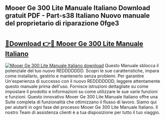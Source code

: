 ## Mooer Ge 300 Lite Manuale Italiano Download gratuit PDF - Part-s38 Italiano Nuovo manuale del proprietario di riparazione 0fge3

# <h2><a href="http://dfai1mi.blite.top/?on=Mooer+Ge+300+Lite+Manuale+Italiano">🔗Download 👉🔴 Mooer Ge 300 Lite Manuale Italiano</a></h2>

[![Mooer Ge 300 Lite Manuale Italiano download](https://i.imgur.com/lujVjoI.png)](http://dfai1mi.blite.top/?on=Mooer+Ge+300+Lite+Manuale+Italiano)
Questo Manuale sblocca il potenziale del tuo nuovo REDDDDDDD. Scopri le sue caratteristiche, impara come installarlo, gestirlo e mantenerlo senza problemi. Per garantire Un'esperienza di successo con il nuovo REDDDDDDD, leggere attentamente questo manuale prima dell'uso. Fornisce istruzioni dettagliate su come impostare il prodotto e informazioni su come utilizzare le sue varie funzioni e funzioni. Questo innovativo Mooer Ge 300 Lite Manuale Italiano offre una Suite completa di funzionalità che ottimizzano il flusso di lavoro. Siamo qui per aiutarti in ogni fase del processo Mooer Ge 300 Lite Manuale Italiano. Il nostro Team di assistenza clienti è a tua disposizione per tutto il tuo viaggio.
